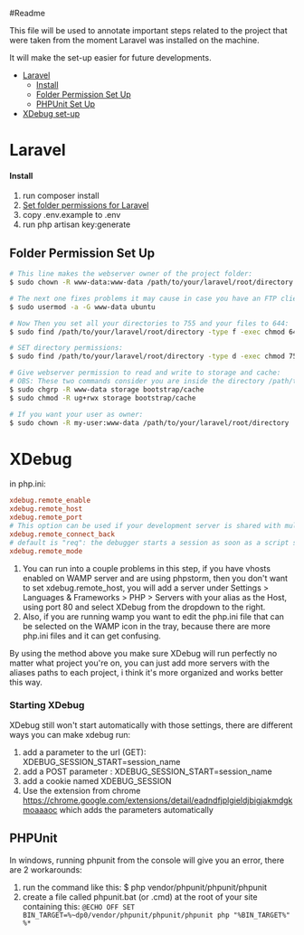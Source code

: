 #Readme

This file will be used to annotate important steps related to the project that were taken from the moment Laravel was installed on the machine.

It will make the set-up easier for future developments.

* [Laravel](#laravel)
	* [Install](#install)
	* [Folder Permission Set Up](#folder-permission-set-up)
	* [PHPUnit Set Up](#phpunit)
* [XDebug set-up](#xdebug)

# Laravel
#### Install
1. run composer install
2. [Set folder permissions for Laravel](#folder-permission-set-up)
3. copy .env.example to .env
4. run php artisan key:generate

## Folder Permission Set Up
```bash
# This line makes the webserver owner of the project folder:
$ sudo chown -R www-data:www-data /path/to/your/laravel/root/directory

# The next one fixes problems it may cause in case you have an FTP client logged in as your user (substitute ubuntu for your FTP user name):
$ sudo usermod -a -G www-data ubuntu

# Now Then you set all your directories to 755 and your files to 644:
$ sudo find /path/to/your/laravel/root/directory -type f -exec chmod 644 {} \;

# SET directory permissions:
$ sudo find /path/to/your/laravel/root/directory -type d -exec chmod 755 {} \;

# Give webserver permission to read and write to storage and cache:
# OBS: These two commands consider you are inside the directory /path/to/your/laravel/root/directory, if you aren't, you can append /path/to/your/laravel/root/directory before the folder locations
$ sudo chgrp -R www-data storage bootstrap/cache
$ sudo chmod -R ug+rwx storage bootstrap/cache

# If you want your user as owner:
$ sudo chown -R my-user:www-data /path/to/your/laravel/root/directory
```

# XDebug
in php.ini:
```ini
xdebug.remote_enable
xdebug.remote_host
xdebug.remote_port
# This option can be used if your development server is shared with multiple developers:
xdebug.remote_connect_back
# default is "req": the debugger starts a session as soon as a script starts. "jit" makes sure it starts only when there is an exception/error:
xdebug.remote_mode
```
1. You can run into a couple problems in this step, if you have vhosts enabled on WAMP server and are using phpstorm, then you don't want to set xdebug.remote_host, you will add a server under Settings > Languages & Frameworks > PHP > Servers with your alias as the Host, using port 80 and select XDebug from the dropdown to the right. 
2. Also, if you are running wamp you want to edit the php.ini file that can be selected on the WAMP icon in the tray, because there are more php.ini files and it can get confusing. 

By using the method above you make sure XDebug will run perfectly no matter what project you're on, you can just add more servers with the aliases paths to each project, i think it's more organized and works better this way.

### Starting XDebug
XDebug still won't start automatically with those settings, there are different ways you can make xdebug run:
1. add a parameter to the url (GET): XDEBUG_SESSION_START=session_name
2. add a POST parameter : XDEBUG_SESSION_START=session_name
3. add a cookie named XDEBUG_SESSION
4. Use the extension from chrome https://chrome.google.com/extensions/detail/eadndfjplgieldjbigjakmdgkmoaaaoc which adds the parameters automatically

## PHPUnit
In windows, running phpunit from the console will give you an error, there are 2 workarounds:
1. run the command like this: $ php vendor/phpunit/phpunit/phpunit
2. create a file called phpunit.bat (or .cmd) at the root of your site containing this:
`@ECHO OFF
 SET BIN_TARGET=%~dp0/vendor/phpunit/phpunit/phpunit
 php "%BIN_TARGET%" %*`
